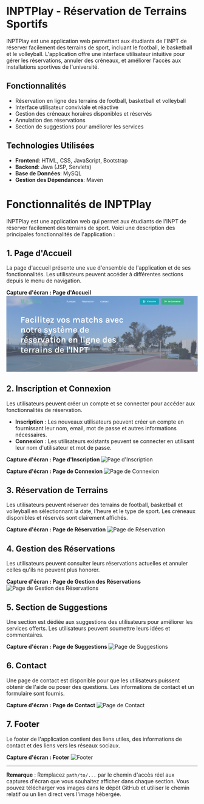 # INPTPlay - Réservation de Terrains Sportifs

INPTPlay est une application web permettant aux étudiants de l'INPT de réserver facilement des terrains de sport, incluant le football, le basketball et le volleyball. L'application offre une interface utilisateur intuitive pour gérer les réservations, annuler des créneaux, et améliorer l'accès aux installations sportives de l'université.

## Fonctionnalités

- Réservation en ligne des terrains de football, basketball et volleyball
- Interface utilisateur conviviale et réactive
- Gestion des créneaux horaires disponibles et réservés
- Annulation des réservations
- Section de suggestions pour améliorer les services

## Technologies Utilisées

- **Frontend**: HTML, CSS, JavaScript, Bootstrap
- **Backend**: Java (JSP, Servlets)
- **Base de Données**: MySQL
- **Gestion des Dépendances**: Maven

# Fonctionnalités de INPTPlay

INPTPlay est une application web qui permet aux étudiants de l'INPT de réserver facilement des terrains de sport. Voici une description des principales fonctionnalités de l'application :

## 1. Page d'Accueil

La page d'accueil présente une vue d'ensemble de l'application et de ses fonctionnalités. Les utilisateurs peuvent accéder à différentes sections depuis le menu de navigation.

**Capture d'écran : Page d'Accueil**
![Page d'Accueil](INPTPLAY_screen/0_Acceuil.png)

## 2. Inscription et Connexion

Les utilisateurs peuvent créer un compte et se connecter pour accéder aux fonctionnalités de réservation.

- **Inscription** : Les nouveaux utilisateurs peuvent créer un compte en fournissant leur nom, email, mot de passe et autres informations nécessaires.
- **Connexion** : Les utilisateurs existants peuvent se connecter en utilisant leur nom d'utilisateur et mot de passe.

**Capture d'écran : Page d'Inscription**
![Page d'Inscription](path/to/inscription.png)

**Capture d'écran : Page de Connexion**
![Page de Connexion](path/to/connexion.png)

## 3. Réservation de Terrains

Les utilisateurs peuvent réserver des terrains de football, basketball et volleyball en sélectionnant la date, l'heure et le type de sport. Les créneaux disponibles et réservés sont clairement affichés.

**Capture d'écran : Page de Réservation**
![Page de Réservation](path/to/reservation.png)

## 4. Gestion des Réservations

Les utilisateurs peuvent consulter leurs réservations actuelles et annuler celles qu'ils ne peuvent plus honorer.

**Capture d'écran : Page de Gestion des Réservations**
![Page de Gestion des Réservations](path/to/gestion_reservations.png)

## 5. Section de Suggestions

Une section est dédiée aux suggestions des utilisateurs pour améliorer les services offerts. Les utilisateurs peuvent soumettre leurs idées et commentaires.

**Capture d'écran : Page de Suggestions**
![Page de Suggestions](path/to/suggestions.png)

## 6. Contact

Une page de contact est disponible pour que les utilisateurs puissent obtenir de l'aide ou poser des questions. Les informations de contact et un formulaire sont fournis.

**Capture d'écran : Page de Contact**
![Page de Contact](path/to/contact.png)

## 7. Footer

Le footer de l'application contient des liens utiles, des informations de contact et des liens vers les réseaux sociaux.

**Capture d'écran : Footer**
![Footer](path/to/footer.png)

---

**Remarque** : Remplacez `path/to/...` par le chemin d'accès réel aux captures d'écran que vous souhaitez afficher dans chaque section. Vous pouvez télécharger vos images dans le dépôt GitHub et utiliser le chemin relatif ou un lien direct vers l'image hébergée.

